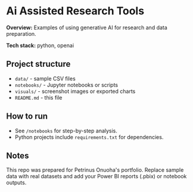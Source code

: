 # Ai Assisted Research Tools

**Overview:** Examples of using generative AI for research and data preparation.

**Tech stack:** python, openai

## Project structure
- `data/` - sample CSV files
- `notebooks/` - Jupyter notebooks or scripts
- `visuals/` - screenshot images or exported charts
- `README.md` - this file

## How to run
- See `/notebooks` for step-by-step analysis.
- Python projects include `requirements.txt` for dependencies.

## Notes
This repo was prepared for Petrinus Onuoha's portfolio. Replace sample data with real datasets and add your Power BI reports (.pbix) or notebook outputs.
